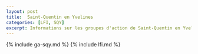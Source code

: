 ```yaml
---
layout: post
title:  Saint-Quentin en Yvelines
categories: [LFI, SQY]
excerpt: Informations sur les groupes d'action de Saint-Quentin en Yvelines
---
```

{% include ga-sqy.md %}
{% include lfi.md %}
